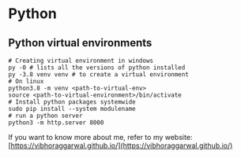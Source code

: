 # Python 
## Python virtual environments
```
# Creating virtual environment in windows
py -0 # lists all the versions of python installed
py -3.8 venv venv # to create a virtual environment
# On linux
python3.8 -m venv <path-to-virtual-env>
source <path-to-virtual-environment>/bin/activate
# Install python packages systemwide
sudo pip install --system modulename
# run a python server
python3 -m http.server 8000
```
If you want to know more about me, refer to my website: [https://vibhoraggarwal.github.io/](https://vibhoraggarwal.github.io/)
